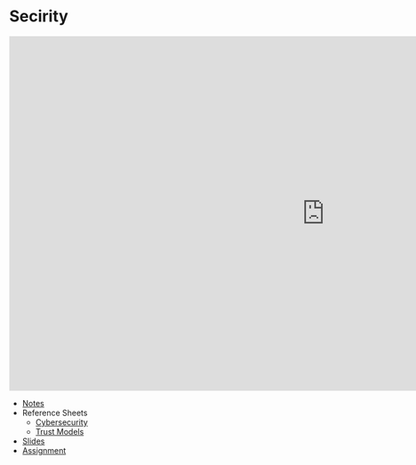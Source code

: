 # Secirity

<iframe width="1134" height="638" src="https://video.cs50.io/QQmFyybzon0" title="Security - CS50&#39;s Understanding Technology 2017" frameborder="0" allow="accelerometer; autoplay; clipboard-write; encrypted-media; gyroscope; picture-in-picture; web-share" allowfullscreen></iframe>

* [Notes](./notes)
* Reference Sheets
  * [Cybersecurity](../../assets/pdfs/cybersecurity.pdf)
  * [Trust Models](../../assets/pdfs/trust_models.pdf)
* [Slides](https://cdn.cs50.net/cscie1a/2017/fall/lectures/security/security.pdf)
* [Assignment](./assignments/)
